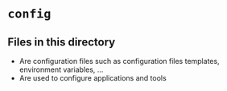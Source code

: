 <!-- File managed by repo-as-code, do not edit manually! -->
# `config`

## Files in this directory

- Are configuration files such as configuration files templates, environment variables, ...
- Are used to configure applications and tools
